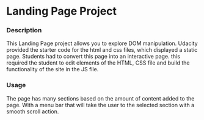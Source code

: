 # Landing Page Project

### Description
This Landing Page project allows you to explore DOM manipulation. Udacity provided the starter code for the html and css files, which displayed a static page. Students had to convert this page into an interactive page. this required the student to edit elements of the HTML, CSS file and build the functionality of the site in the JS file.

### Usage
The page has many sections based on the amount of content added to the page. With a menu bar that will take the user to the selected section with a smooth scroll action.